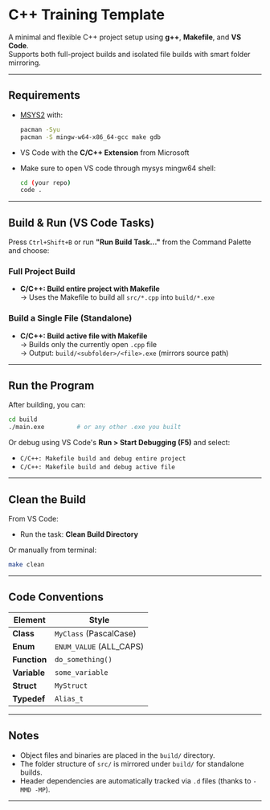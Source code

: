 # C++ Training Template

A minimal and flexible C++ project setup using **g++**, **Makefile**, and **VS Code**.  
Supports both full-project builds and isolated file builds with smart folder mirroring.

---

## Requirements

- [MSYS2](https://www.msys2.org) with:
  ```bash
  pacman -Syu
  pacman -S mingw-w64-x86_64-gcc make gdb
  ```
- VS Code with the **C/C++ Extension** from Microsoft

- Make sure to open VS code through mysys mingw64 shell:
  ``` bash
  cd (your repo)
  code .
  ```

---

## Build & Run (VS Code Tasks)

Press `Ctrl+Shift+B` or run **"Run Build Task…"** from the Command Palette and choose:

### Full Project Build
- **C/C++: Build entire project with Makefile**  
  → Uses the Makefile to build all `src/*.cpp` into `build/*.exe`

### Build a Single File (Standalone)
- **C/C++: Build active file with Makefile**  
  → Builds only the currently open `.cpp` file  
  → Output: `build/<subfolder>/<file>.exe` (mirrors source path)

---

## Run the Program

After building, you can:
```bash
cd build
./main.exe         # or any other .exe you built
```

Or debug using VS Code's **Run > Start Debugging (F5)** and select:

- `C/C++: Makefile build and debug entire project`
- `C/C++: Makefile build and debug active file`

---

## Clean the Build

From VS Code:
- Run the task: **Clean Build Directory**

Or manually from terminal:
```bash
make clean
```

---

## Code Conventions

| Element       | Style                  |
|---------------|------------------------|
| **Class**     | `MyClass` (PascalCase) |
| **Enum**      | `ENUM_VALUE` (ALL_CAPS)|
| **Function**  | `do_something()`       |
| **Variable**  | `some_variable`        |
| **Struct**    | `MyStruct`             |
| **Typedef**   | `Alias_t`              |

---

## Notes

- Object files and binaries are placed in the `build/` directory.
- The folder structure of `src/` is mirrored under `build/` for standalone builds.
- Header dependencies are automatically tracked via `.d` files (thanks to `-MMD -MP`).

---
